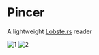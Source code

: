 # Pincer
A lightweight [Lobste.rs](https://lobste.rs/) reader

![1](https://github.com/alakbarz/pincer/assets/64750210/db1c7e56-ba82-4aaf-9741-b731407f4f7a)
![2](https://github.com/alakbarz/pincer/assets/64750210/5ff7e13a-9f7b-46c1-99f4-06c20908cc8d)
